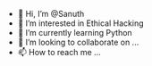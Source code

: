 - 👋 Hi, I’m @Sanuth
- 👀 I’m interested in Ethical Hacking
- 🌱 I’m currently learning Python
- 💞️ I’m looking to collaborate on ...
- 📫 How to reach me ...

<!---
SannaBoyNaruto/SannaBoyNaruto is a ✨ special ✨ repository because its `README.md` (this file) appears on your GitHub profile.
You can click the Preview link to take a look at your changes.
--->

